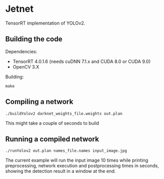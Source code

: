 # Jetnet

TensorRT implementation of YOLOv2.

## Building the code

Dependencies:

* TensorRT 4.0.1.6 (needs cuDNN 7.1.x and CUDA 8.0 or CUDA 9.0)
* OpenCV 3.X

Building:

```
make
```

## Compiling a network

```
./buildYolov2 darknet_weights_file.weights out.plan
```

This might take a couple of seconds to build

## Running a compiled network

```
./runYolov2 out.plan names_file.names input_image.jpg
```

The current example will run the input image 10 times while printing preprocessing, network execution and postprocessing times in seconds, showing the detection
result in a window at the end.